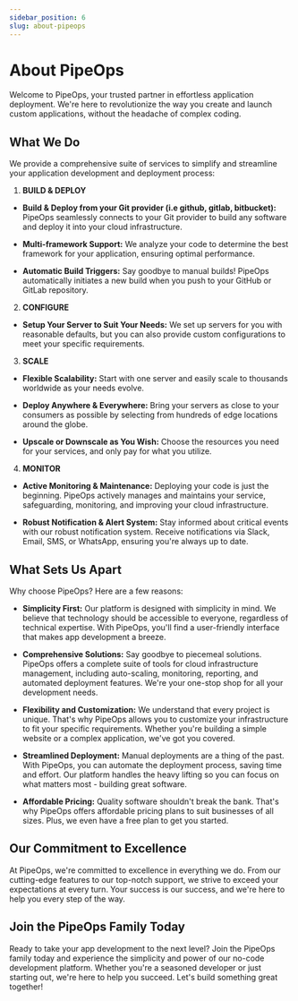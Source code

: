 ```yaml
---
sidebar_position: 6
slug: about-pipeops
---
```


# About PipeOps

Welcome to PipeOps, your trusted partner in effortless application deployment. We're here to revolutionize the way you create and launch custom applications, without the headache of complex coding.


## What We Do
We provide a comprehensive suite of services to simplify and streamline your application development and deployment process:

1. **BUILD & DEPLOY**

- **Build & Deploy from your Git provider (i.e github, gitlab, bitbucket):** PipeOps seamlessly connects to your Git provider to build any software and deploy it into your cloud infrastructure.

- **Multi-framework Support:** We analyze your code to determine the best framework for your application, ensuring optimal performance.

- **Automatic Build Triggers:** Say goodbye to manual builds! PipeOps automatically initiates a new build when you push to your GitHub or GitLab repository.


2. **CONFIGURE**

- **Setup Your Server to Suit Your Needs:** We set up servers for you with reasonable defaults, but you can also provide custom configurations to meet your specific requirements.


3. **SCALE**
- **Flexible Scalability:** Start with one server and easily scale to thousands worldwide as your needs evolve.

- **Deploy Anywhere & Everywhere:** Bring your servers as close to your consumers as possible by selecting from hundreds of edge locations around the globe.

- **Upscale or Downscale as You Wish:** Choose the resources you need for your services, and only pay for what you utilize.


4. **MONITOR**

- **Active Monitoring & Maintenance:** Deploying your code is just the beginning. PipeOps actively manages and maintains your service, safeguarding, monitoring, and improving your cloud infrastructure.

- **Robust Notification & Alert System:** Stay informed about critical events with our robust notification system. Receive notifications via Slack, Email, SMS, or WhatsApp, ensuring you're always up to date.


## What Sets Us Apart

Why choose PipeOps? Here are a few reasons:

- **Simplicity First:** Our platform is designed with simplicity in mind. We believe that technology should be accessible to everyone, regardless of technical expertise. With PipeOps, you'll find a user-friendly interface that makes app development a breeze.

- **Comprehensive Solutions:** Say goodbye to piecemeal solutions. PipeOps offers a complete suite of tools for cloud infrastructure management, including auto-scaling, monitoring, reporting, and automated deployment features. We're your one-stop shop for all your development needs.

- **Flexibility and Customization:** We understand that every project is unique. That's why PipeOps allows you to customize your infrastructure to fit your specific requirements. Whether you're building a simple website or a complex application, we've got you covered.

- **Streamlined Deployment:** Manual deployments are a thing of the past. With PipeOps, you can automate the deployment process, saving time and effort. Our platform handles the heavy lifting so you can focus on what matters most - building great software.

- **Affordable Pricing:** Quality software shouldn't break the bank. That's why PipeOps offers affordable pricing plans to suit businesses of all sizes. Plus, we even have a free plan to get you started.

## Our Commitment to Excellence
At PipeOps, we're committed to excellence in everything we do. From our cutting-edge features to our top-notch support, we strive to exceed your expectations at every turn. Your success is our success, and we're here to help you every step of the way.

## Join the PipeOps Family Today
Ready to take your app development to the next level? Join the PipeOps family today and experience the simplicity and power of our no-code development platform. Whether you're a seasoned developer or just starting out, we're here to help you succeed. Let's build something great together!
